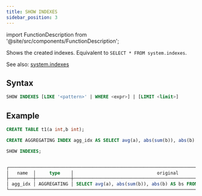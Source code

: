 ```yaml
---
title: SHOW INDEXES
sidebar_position: 3
---
```

import FunctionDescription from '@site/src/components/FunctionDescription';

<FunctionDescription description="Introduced or updated: v1.2.190"/>

Shows the created indexes. Equivalent to `SELECT * FROM system.indexes`.

See also: [system.indexes](../../00-sql-reference/31-system-tables/system-indexes.md)

## Syntax

```sql
SHOW INDEXES [LIKE '<pattern>' | WHERE <expr>] | [LIMIT <limit>]
```

## Example

```sql
CREATE TABLE t1(a int,b int);

CREATE AGGREGATING INDEX agg_idx AS SELECT avg(a), abs(sum(b)), abs(b) AS bs FROM t1 GROUP BY bs;

SHOW INDEXES;


┌──────────────────────────────────────────────────────────────────────────────────────────────────────────────────────────────────────────────────────────────────────────────────────────────────────────────────────────────────────┐
│   name  │     type    │                               original                               │                                     definition                                     │         created_on         │      updated_on     │
├─────────┼─────────────┼──────────────────────────────────────────────────────────────────────┼────────────────────────────────────────────────────────────────────────────────────┼────────────────────────────┼─────────────────────┤
│ agg_idx │ AGGREGATING │ SELECT avg(a), abs(sum(b)), abs(b) AS bs FROM default.t1 GROUP BY bs │ SELECT abs(b) AS bs, COUNT(), COUNT(a), SUM(a), SUM(b) FROM default.t1 GROUP BY bs │ 2024-01-29 07:15:34.856234 │ NULL                │
└──────────────────────────────────────────────────────────────────────────────────────────────────────────────────────────────────────────────────────────────────────────────────────────────────────────────────────────────────────┘
```